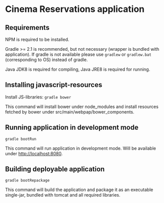 Cinema Reservations application
===============================

Requirements
------------

NPM is required to be installed. 

Gradle >= 2.1 is recommended, but not necessary (wrapper is bundled with application).
If gradle is not available please use `gradlew` or `gradlew.bat` (corresponding to OS) instead of gradle.

Java JDK8 is required for compiling, Java JRE8 is required for running.

Installing javascript-resources
-------------------------------

Install JS-libraries: `gradle bower`

This command will install bower under node_modules and install resources fetched by bower under src/main/webpap/bower_components.
 
Running application in development mode
---------------------------------------

`gradle bootRun`

This command will run application in development mode. Will be available under [http://localhost:8080](http://localhost:8080).


Building deployable application
-------------------------------

`gradle bootRepackage`

This command will build the application and package it as an executable single-jar, bundled with tomcat and all required libraries.